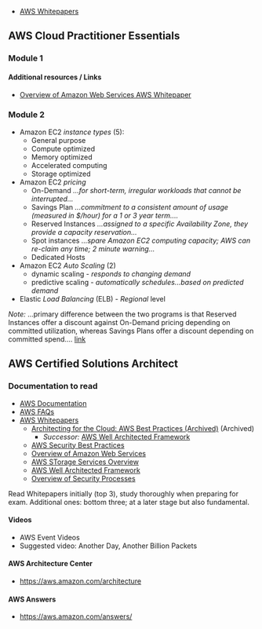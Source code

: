 * [AWS Whitepapers](https://aws.amazon.com/whitepapers/)

## AWS Cloud Practitioner Essentials 

### Module 1
#### Additional resources / Links 
* [Overview of Amazon Web Services AWS Whitepaper](https://d0.awsstatic.com/whitepapers/aws-overview.pdf)
### Module 2
* Amazon EC2 *instance types* (5):
  * General purpose
  * Compute optimized
  * Memory optimized
  * Accelerated computing
  * Storage optimized 
* Amazon EC2 *pricing*
  * On-Demand _...for short-term, irregular workloads that cannot be interrupted..._
  * Savings Plan _...commitment to a consistent amount of usage (measured in $/hour) for a 1 or 3 year term...._ 
  * Reserved Instances _...assigned to a specific Availability Zone, they provide a capacity reservation..._
  * Spot instances _...spare Amazon EC2 computing capacity; AWS can re-claim any time; 2 minute warning..._
  * Dedicated Hosts 
* Amazon EC2 *Auto Scaling* (2)
  * dynamic scaling - _responds to changing demand_
  * predictive scaling - _automatically schedules...based on predicted demand_ 
* Elastic *Load Balancing* (ELB) - _Regional_ level

  
*Note:* ...primary difference between the two programs is that Reserved Instances offer a discount against On-Demand pricing depending on committed utilization, whereas Savings Plans offer a discount depending on committed spend.... [link](https://www.cloudhealthtech.com/blog/reserved-instances-vs-aws-saving-plans)


## AWS Certified Solutions Architect

### Documentation to read

* [AWS Documentation](https://docs.aws.amazon.com/)
* [AWS FAQs](https://aws.amazon.com/faqs/)
* [AWS Whitepapers](https://aws.amazon.com/whitepapers)
  * [Architecting for the Cloud: AWS Best Practices (Archived)](https://d1.awsstatic.com/whitepapers/AWS_Cloud_Best_Practices.pdf) (Archived)
    * _Successor:_ [AWS Well Architected Framework](https://d1.awsstatic.com/whitepapers/architecture/AWS_Well-Architected_Framework.pdf)
  * [AWS Security Best Practices]()
  * [Overview of Amazon Web Services]()
  * [AWS STorage Services Overview]()
  * [AWS Well Architected Framework]()
  * [Overview of Security Processes]()

Read Whitepapers initially (top 3), study thoroughly when preparing for exam.
Additional ones: bottom three; at a later stage but also fundamental.

#### Videos
* AWS Event Videos
* Suggested video: Another Day, Another Billion Packets

#### AWS Architecture Center
* https://aws.amazon.com/architecture

#### AWS Answers
* https://aws.amazon.com/answers/

